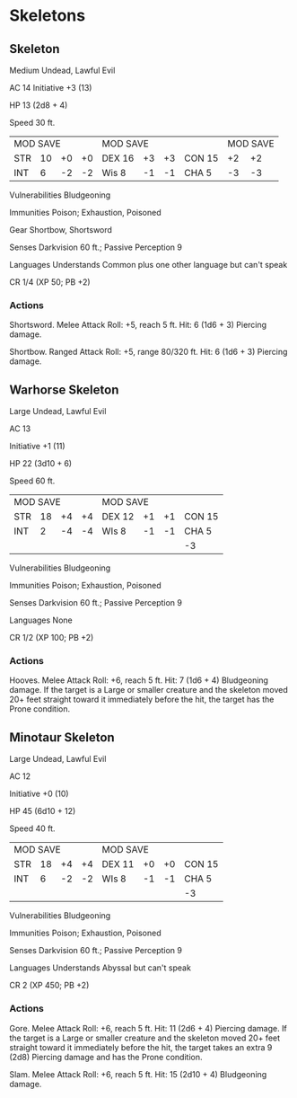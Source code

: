 # Skeletons

## Skeleton

Medium Undead, Lawful Evil

AC 14 Initiative +3 (13)

HP 13 (2d8 + 4)

Speed 30 ft.

<table><tr><td colspan="4">MOD SAVE</td><td colspan="4">MOD SAVE</td><td colspan="3">MOD SAVE</td></tr><tr><td>STR</td><td>10</td><td>+0</td><td>+0</td><td>DEX 16</td><td>+3</td><td>+3</td><td>CON 15</td><td>+2</td><td>+2</td><td></td></tr><tr><td>INT</td><td>6</td><td>-2</td><td>-2</td><td>Wis 8</td><td>-1</td><td>-1</td><td>CHA 5</td><td>-3</td><td>-3</td><td></td></tr></table>

Vulnerabilities Bludgeoning

Immunities Poison; Exhaustion, Poisoned

Gear Shortbow, Shortsword

Senses Darkvision 60 ft.; Passive Perception 9

Languages Understands Common plus one other language but can't speak

CR 1/4 (XP 50; PB +2)

### Actions

Shortsword. Melee Attack Roll: +5, reach 5 ft. Hit: 6 (1d6 + 3) Piercing damage.

Shortbow. Ranged Attack Roll: +5, range 80/320 ft. Hit: 6 (1d6 + 3) Piercing damage.

## Warhorse Skeleton

Large Undead, Lawful Evil

AC 13

Initiative +1 (11)

HP 22  $(3\mathrm{d}10 + 6)$

Speed 60 ft.

<table><tr><td colspan="4">MOD SAVE</td><td colspan="4">MOD SAVE</td></tr><tr><td>STR</td><td>18</td><td>+4</td><td>+4</td><td>DEX 12</td><td>+1</td><td>+1</td><td>CON 15</td></tr><tr><td>INT</td><td>2</td><td>-4</td><td>-4</td><td>WIs 8</td><td>-1</td><td>-1</td><td>CHA 5</td></tr><tr><td></td><td></td><td></td><td></td><td></td><td></td><td></td><td>-3</td></tr></table>

Vulnerabilities Bludgeoning

Immunities Poison; Exhaustion, Poisoned

Senses Darkvision 60 ft.; Passive Perception 9

Languages None

CR 1/2 (XP 100; PB +2)

### Actions

Hooves. Melee Attack Roll: +6, reach 5 ft. Hit: 7 (1d6 + 4) Bludgeoning damage. If the target is a Large or smaller creature and the skeleton moved  $20+$  feet straight toward it immediately before the hit, the target has the Prone condition.

## Minotaur Skeleton

Large Undead, Lawful Evil

AC 12

Initiative  $+0$  (10)

HP 45 (6d10 + 12)

Speed 40 ft.

<table><tr><td colspan="4">MOD SAVE</td><td colspan="4">MOD SAVE</td></tr><tr><td>STR</td><td>18</td><td>+4</td><td>+4</td><td>DEX 11</td><td>+0</td><td>+0</td><td>CON 15</td></tr><tr><td>INT</td><td>6</td><td>-2</td><td>-2</td><td>WIs 8</td><td>-1</td><td>-1</td><td>CHA 5</td></tr><tr><td></td><td></td><td></td><td></td><td></td><td></td><td></td><td>-3</td></tr></table>

Vulnerabilities Bludgeoning

Immunities Poison; Exhaustion, Poisoned

Senses Darkvision 60 ft.; Passive Perception 9

Languages Understands Abyssal but can't speak

CR 2 (XP 450; PB +2)

### Actions

Gore. Melee Attack Roll: +6, reach 5 ft. Hit: 11 (2d6 + 4) Piercing damage. If the target is a Large or smaller creature and the skeleton moved  $20+$  feet straight toward it immediately before the hit, the target takes an extra 9 (2d8) Piercing damage and has the Prone condition.

Slam. Melee Attack Roll: +6, reach 5 ft. Hit: 15 (2d10 + 4) Bludgeoning damage.
